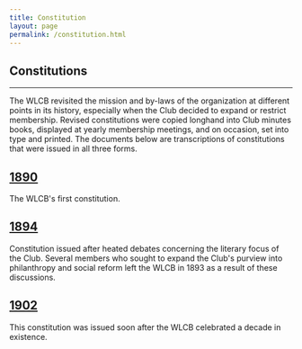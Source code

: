 ```yaml
---
title: Constitution
layout: page
permalink: /constitution.html
---
```


## Constitutions
***

The WLCB revisited the mission and by-laws of the organization at different points in its history, especially when the Club decided to expand or restrict membership. Revised constitutions were copied longhand into Club minutes books, displayed at yearly membership meetings, and on occasion, set into type and printed. The documents below are transcriptions of constitutions that were issued in all three forms.

## [1890](https://wlcb.github.io/archive/constitution-1890.html)
The WLCB's first constitution.

## [1894](https://wlcb.github.io/archive/constitution-1894.html)
Constitution issued after heated debates concerning the literary focus of the Club. Several members who sought to expand the Club's purview into philanthropy and social reform left the WLCB in 1893 as a result of these discussions.

## [1902](https://wlcb.github.io/archive/constitution-1902.html)
This constitution was issued soon after the WLCB celebrated a decade in existence.
